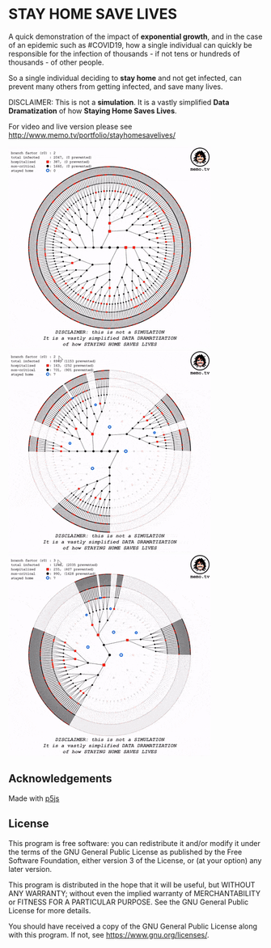 # STAY HOME SAVE LIVES

A quick demonstration of the impact of **exponential growth**, and in the case of an epidemic such as #COVID19, how a single individual can quickly be responsible for the infection of thousands - if not tens or hundreds of thousands - of other people.

So a single individual deciding to **stay home** and not get infected, can prevent many others from getting infected, and save many lives.

DISCLAIMER: This is not a **simulation**. It is a vastly simplified **Data Dramatization** of how **Staying Home Saves Lives**.

For video and live version please see http://www.memo.tv/portfolio/stayhomesavelives/

![](docs/r0_2_400.gif)
![](docs/r0_3_400.gif)
![](docs/r0_4_400.gif)

## Acknowledgements

Made with [p5js](https://p5js.org/)

## License
This program is free software: you can redistribute it and/or modify
it under the terms of the GNU General Public License as published by
the Free Software Foundation, either version 3 of the License, or
(at your option) any later version.

This program is distributed in the hope that it will be useful,
but WITHOUT ANY WARRANTY; without even the implied warranty of
MERCHANTABILITY or FITNESS FOR A PARTICULAR PURPOSE.  See the
GNU General Public License for more details.

You should have received a copy of the GNU General Public License
along with this program.  If not, see <https://www.gnu.org/licenses/>.